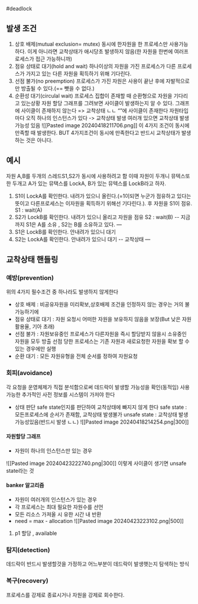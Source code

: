 #deadlock 
## 발생 조건
1. 상호 배제(mutual exclusion= mutex)
	동시에 한자원을 한 프로세스만 사용가능하다.
	이게 아니라면 교착상태가 애시당초 발생하지 않음(한 자원을 한번에 여러프로세스가 접근 가능하니까) 
2. 점유 상태로 대기(hold and wait)
	하나이상의 자원을 가진 프로세스가 다른 프로세스가 가지고 있는 다른 자원을 획득하기 위해 기다린다.
3. 선점 불가(no preemption)
	프로세스가 가진 자원은 사용이 끝난 후에 자발적으로만 방출될 수 있다.(== 뺏을 수 없다.)
4. 순환성 대기(circulal wait)
	프로세스 집합이 존재할 때 순환형으로 자원을 기다리고 있는상황
	자원 할당 그래프를 그려보면 사이클이 발생하는지 알 수 있다.
	그래프에 사이클이 존재하지 않는다 => 교착상태 ㄴㄴ
	“”에 사이클이 존재한다
		자원타입마다 오직 하나의 인스턴스가 있다 -> 교착상태 발생
		여러개 있으면 교착상태 발생 가능성 있음
	![[Pasted image 20240418211706.png]]
이 4가지 조건이 동시에 만족할 때 발생한다. BUT 4가지조건이 동시에 만족한다고 반드시 교착상태가 발생하는 것은 아니다.

## 예시
자원 A,B를 두개의 스레드S1,S2가 동시에 사용하려고 함
이때 자원이 두개니 뮤텍스또한 두개고 A가 있는 뮤택스를 LockA, B가 있는 뮤텍스를 LockB라고 하자.
1. S1이 LockA를 확인한다. 내려가 있으니 올린다.(=1이되면 누군가 점유하고 있다는 뜻이고 다른프로세스는 이자원을 획득하기 위해선 기다린다.). 후 자원을 S1이 점유. S1 : wait(A)
2. S2가 LockB를 확인한다. 내려가 있으니 올리고 자원을 점유 S2 : wait(B)
-- 지금까지 S1은 A를 소유 , S2는 B를 소유하고 있다. —
3. S1은 LockB를 확인한다. 안내려가 있으니 대기
4. S2는 LockA를 확인한다. 안내려가 있으니 대기
-- 교착상태 —

## 교착상태 핸들링
### 예방(prevention)
위의 4가지 필수조건 중 하나라도 발생하지 않게한다
- 상호 배제 : 비공유자원을 미리확보,상호배제 조건을 인정하지 않는 경우는 거의 불가능하기에
- 점유 상태로 대기 : 자원 요청시 어떠한 자원을 보유하지 않음을 보장(But 낮은 자원활용율, 기아 초래)
- 선점 불가 : 자원보유중인 프로세스가 다른자원을 즉시 할당받지 않을시 소유중인 자원을 모두 방출
	선점 당한 프로세스는 기존 자원과 새로요청한 자원을 확보 할 수 있는 경우에만 실행
- 순환 대기 : 모든 자원유형을 전체 순서를 정하여 자원요청
### 회피(avoidance)
각 요청을 운영체제가 직접 분석함으로써 데드락이 발생할 가능성을 확인(동적임)
사용가능한 추가적인 사전 정보를 시스템이 가저야 한다
- 상태 판단
	safe state인지를 판단하여 교착상태에 빠지지 않게 한다
	safe state : 모든프로세스에 순서가 존재함, 교착상태 발생불가
	unsafe state : 교착상태 발생 가능성있음(반드시 발생 ㄴㄴ)
	![[Pasted image 20240418214254.png|300]]
#### 자원할당 그래프
- 자원이 하나의 인스턴스만 있는 경우

![[Pasted image 20240423222740.png|300]]
이렇게 사이클이 생기면 unsafe state라는 것
#### banker 알고리즘
- 자원이 여러개의 인스턴스가 있는 경우
- 각 프로세스는 최대 필요한 자원수를 선언
- 모든 리소스 가져올 시 유한 시간 내 반환
- need = max - allocation
![[Pasted image 20240423223102.png|500]]
1. p1 할당 , available

### 탐지(detection)
데드락이 반드시 발생할것을 가정하고 어느부분이 데드락이 발생햇는지 탐색하는 방식
### 복구(recovery)
프로세스를 강제로 종료시거나 자원을 강제로 회수한다.